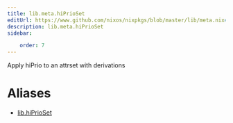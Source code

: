 ```yaml
---
title: lib.meta.hiPrioSet
editUrl: https://www.github.com/nixos/nixpkgs/blob/master/lib/meta.nix#L89C15
description: lib.meta.hiPrioSet
sidebar:

    order: 7
---
```


Apply hiPrio to an attrset with derivations


# Aliases

- [lib.hiPrioSet](/reference/libhiPrioSet)


